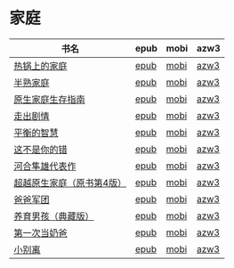 # 家庭

| 书名 | epub | mobi | azw3 |
| --- | --- | --- | --- |
| [热锅上的家庭](http://ct.dalanmei.com/f/31084289-577383747-ce1a60) | [epub](http://ct.dalanmei.com/f/31084289-577383747-ce1a60) | [mobi](http://ct.dalanmei.com/f/31084289-577375139-94d53a) | [azw3](http://ct.dalanmei.com/f/31084289-577384219-428c04) |
| [半熟家庭](http://ct.dalanmei.com/f/31084289-570270331-d1d8ef) | [epub](http://ct.dalanmei.com/f/31084289-570270331-d1d8ef) | [mobi](http://ct.dalanmei.com/f/31084289-570127709-ede037) | [azw3](http://ct.dalanmei.com/f/31084289-571409870-293f4d) |
| [原生家庭生存指南](http://ct.dalanmei.com/f/31084289-572120018-62f99e) | [epub](http://ct.dalanmei.com/f/31084289-572120018-62f99e) | [mobi](http://ct.dalanmei.com/f/31084289-571651550-6f9e91) | [azw3](http://ct.dalanmei.com/f/31084289-572180108-e1b07f) |
| [走出剧情](http://ct.dalanmei.com/f/31084289-571806328-68c68d) | [epub](http://ct.dalanmei.com/f/31084289-571806328-68c68d) | [mobi](http://ct.dalanmei.com/f/31084289-571538080-04e6c7) | [azw3](http://ct.dalanmei.com/f/31084289-572195895-7108eb) |
| [平衡的智慧](http://ct.dalanmei.com/f/31084289-571776954-266ff0) | [epub](http://ct.dalanmei.com/f/31084289-571776954-266ff0) | [mobi](http://ct.dalanmei.com/f/31084289-571513517-4bd32f) | [azw3](http://ct.dalanmei.com/f/31084289-571922495-112ec7) |
| [这不是你的错](http://ct.dalanmei.com/f/31084289-571802235-1f9b7e) | [epub](http://ct.dalanmei.com/f/31084289-571802235-1f9b7e) | [mobi](http://ct.dalanmei.com/f/31084289-571532390-15de72) | [azw3](http://ct.dalanmei.com/f/31084289-571989605-be6a23) |
| [河合隼雄代表作](http://ct.dalanmei.com/f/31084289-571816274-9f0419) | [epub](http://ct.dalanmei.com/f/31084289-571816274-9f0419) | [mobi](http://ct.dalanmei.com/f/31084289-571547657-65384e) | [azw3](http://ct.dalanmei.com/f/31084289-572053193-c3eaa4) |
| [超越原生家庭（原书第4版）](http://ct.dalanmei.com/f/31084289-571827808-73b068) | [epub](http://ct.dalanmei.com/f/31084289-571827808-73b068) | [mobi](http://ct.dalanmei.com/f/31084289-571549287-b4d22f) | [azw3](http://ct.dalanmei.com/f/31084289-572064957-b0bce8) |
| [爸爸军团](http://ct.dalanmei.com/f/31084289-571736320-541f32) | [epub](http://ct.dalanmei.com/f/31084289-571736320-541f32) | [mobi](http://ct.dalanmei.com/f/31084289-571582857-84f8f6) | [azw3](http://ct.dalanmei.com/f/31084289-571856413-8f5342) |
| [养育男孩（典藏版）](http://ct.dalanmei.com/f/31084289-571781248-6a949b) | [epub](http://ct.dalanmei.com/f/31084289-571781248-6a949b) | [mobi](http://ct.dalanmei.com/f/31084289-571526453-824c92) | [azw3](http://ct.dalanmei.com/f/31084289-571881216-8482ca) |
| [第一次当奶爸](http://ct.dalanmei.com/f/31084289-571786419-94f6d6) | [epub](http://ct.dalanmei.com/f/31084289-571786419-94f6d6) | [mobi](http://ct.dalanmei.com/f/31084289-571452337-c57d03) | [azw3](http://ct.dalanmei.com/f/31084289-571885655-a650c4) |
| [小别离](http://ct.dalanmei.com/f/31084289-571787457-e76e36) | [epub](http://ct.dalanmei.com/f/31084289-571787457-e76e36) | [mobi](http://ct.dalanmei.com/f/31084289-571453891-fadd6c) | [azw3](http://ct.dalanmei.com/f/31084289-571887468-0276d9) |
